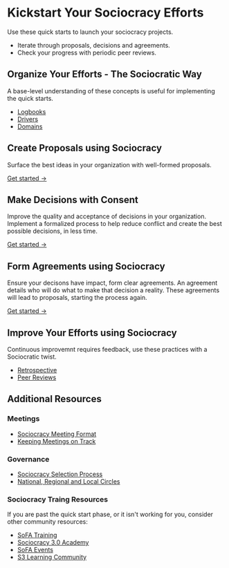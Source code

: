 # Kickstart Your Sociocracy Efforts

Use these quick starts to launch your sociocracy projects.

* Iterate through proposals, decisions and agreements.
* Check your progress with periodic peer reviews.

## Organize Your Efforts - The Sociocratic Way

A base-level understanding of these concepts is useful for implementing the quick starts. 

* [Logbooks](/quick-start/keeping-a-sociocracy-logbook/)
* [Drivers](/quick-start/defining-business-drivers/)
* [Domains](/quick-start/defining-sociocracy-domains/)


## Create Proposals using Sociocracy

Surface the best ideas in your organization with well-formed proposals.


[Get started ->](/quick-start/creating-sociocracy-proposals/)


## Make Decisions with Consent

Improve the quality and acceptance of decisions in your organization. Implement a formalized process to help reduce conflict and create the best possible decisions, in less time.

[Get started ->](/quick-start/using-sociocracy-for-decision-making/)

## Form Agreements using Sociocracy

Ensure your decisons have impact, form clear agreements. An agreement details who will do what to make that decision a reality. These agreements will lead to proposals, starting the process again.

[Get started ->](/quick-start/forming-business-agreements/)

## Improve Your Efforts using Sociocracy

Continuous improvemnt requires feedback, use these practices with a Sociocratic twist.

* [Retrospective](/quick-start/retrospectives-in-sociocracy/)
* [Peer Reviews](/quick-start/sociocracy-peer-reviews/)


## Additional Resources

### Meetings

* [Sociocracy Meeting Format](https://www.sociocracyforall.org/meeting-format/)
* [Keeping Meetings on Track](https://www.sociocracyforall.org/better-facilitation-how-not-to-side-track-a-meeting/)

### Governance

* [Sociocracy Selection Process](https://www.sociocracyforall.org/selection-process/)
* [National, Regional and Local Circles](https://www.sociocracyforall.org/national-regional-and-local-sociocracy/)

### Sociocracy Traing Resources

If you are past the quick start phase, or it isn't working for you, consider other community resources:

* [SoFA Training](https://www.sociocracyforall.org/training/)
* [Sociocracy 3.0 Academy](https://academy.sociocracy30.org/)
* [SoFA Events](https://www.sociocracyforall.org/events/)
* [S3 Learning Community](https://community.sociocracy30.org/)
